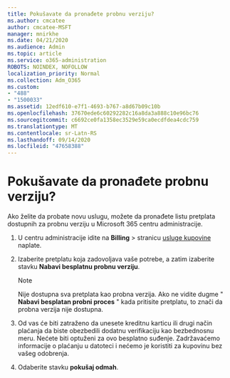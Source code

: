 ```yaml
---
title: Pokušavate da pronađete probnu verziju?
ms.author: cmcatee
author: cmcatee-MSFT
manager: mnirkhe
ms.date: 04/21/2020
ms.audience: Admin
ms.topic: article
ms.service: o365-administration
ROBOTS: NOINDEX, NOFOLLOW
localization_priority: Normal
ms.collection: Adm_O365
ms.custom:
- "488"
- "1500033"
ms.assetid: 12edf610-e7f1-4693-b767-a8d67b09c10b
ms.openlocfilehash: 37670ede6c60292282c16a8da3a888c10e96bc76
ms.sourcegitcommit: c6692ce0fa1358ec3529e59ca0ecdfdea4cdc759
ms.translationtype: MT
ms.contentlocale: sr-Latn-RS
ms.lasthandoff: 09/14/2020
ms.locfileid: "47658388"
---
```

# <a name="trying-to-find-a-trial"></a>Pokušavate da pronađete probnu verziju?

Ako želite da probate novu uslugu, možete da pronađete listu pretplata dostupnih za probnu verziju u Microsoft 365 centru administracije.
  
1. U centru administracije idite na **Billing** \> stranicu [usluge kupovine](https://go.microsoft.com/fwlink/p/?linkid=868433) naplate.

2. Izaberite pretplatu koja zadovoljava vaše potrebe, a zatim izaberite stavku  **Nabavi besplatnu probnu verziju**.

    > [!NOTE]
    > Nije dostupna sva pretplata kao probna verzija. Ako ne vidite dugme " **Nabavi besplatan probni proces** " kada pritisite pretplatu, to znači da probna verzija nije dostupna.
  
3. Od vas će biti zatraženo da unesete kreditnu karticu ili drugi način plaćanja da biste obezbedili dodatnu verifikaciju kao bezbednosnu meru. Nećete biti optuženi za ovo besplatno suđenje. Zadržavaćemo informacije o plaćanju u datoteci i nećemo je koristiti za kupovinu bez vašeg odobrenja.

4. Odaberite stavku **pokušaj odmah**.